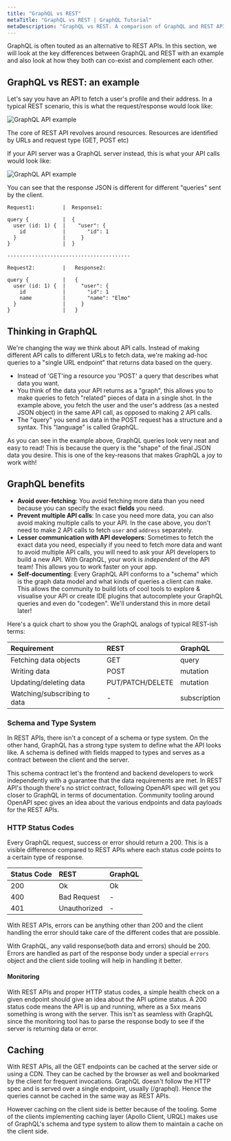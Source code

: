 ```yaml
---
title: "GraphQL vs REST"
metaTitle: "GraphQL vs REST | GraphQL Tutorial"
metaDescription: "GraphQL vs REST. A comparison of GraphQL and REST APIs, highlighting the key differences with examples and in detail about how they complement each other "
---
```


GraphQL is often touted as an alternative to REST APIs. In this section, we will look at the key differences between GraphQL and REST with an example and also look at how they both can co-exist and complement each other.

## GraphQL vs REST: an example

Let's say you have an API to fetch a user's profile and their address. In a typical REST scenario, this is what the request/response would look like:

![GraphQL API example](https://graphql-engine-cdn.hasura.io/learn-hasura/assets/graphql-react/rest-api.png)

The core of REST API revolves around resources. Resources are identified by URLs and request type (GET, POST etc)

If your API server was a GraphQL server instead, this is what your API calls would look like:

![GraphQL API example](https://graphql-engine-cdn.hasura.io/learn-hasura/assets/graphql-react/graphql-api.gif)

You can see that the response JSON is different for different "queries" sent by the client.

```
Request1:         |  Response1:

query {           |  {
  user (id: 1) {  |    "user": {
    id            |       "id": 1
  }               |     }
}                 |  }

----------------------------------------

Request2:         |   Response2:

query {           |   {
  user (id: 1) {  |     "user": {
    id            |       "id": 1
    name          |       "name": "Elmo"
  }               |     }
}                 |   }
```

## Thinking in GraphQL

We're changing the way we think about API calls. Instead of making different API calls to different URLs to fetch data, we're making ad-hoc queries to a "single URL endpoint" that returns data based on the query.
- Instead of 'GET'ing a resource you 'POST' a query that describes what data you want.
- You think of the data your API returns as a "graph", this allows you to make queries to fetch "related" pieces of data in a single shot. In the example above, you fetch the user and the user's address (as a nested JSON object) in the same API call, as opposed to making 2 API calls.
- The "query" you send as data in the POST request has a structure and a syntax. This "language" is called GraphQL.

As you can see in the example above, GraphQL queries look very neat and easy to
read! This is because the query is the "shape" of the final JSON data you desire.
This is one of the key-reasons that makes GraphQL a joy to work with!

## GraphQL benefits

- **Avoid over-fetching**: You avoid fetching more data than you need because you can specify the exact **fields** you need.
- **Prevent multiple API calls**: In case you need more data, you can also avoid making multiple calls to your API. In the case above, you don't need to make 2 API calls to fetch `user` and `address` separately.
- **Lesser communication with API developers**: Sometimes to fetch the exact data you need, especially if you need to fetch more data and want to avoid multiple API calls, you will need to ask your API developers to build a new API. With GraphQL, your work is *independent* of the API team! This allows you to work faster on your app.
- **Self-documenting**: Every GraphQL API conforms to a "schema" which is the graph data model and what kinds of queries a client can make. This allows the community to build lots of cool tools to explore & visualise your API or create IDE plugins that autocomplete your GraphQL queries and even do "codegen". We'll understand this in more detail later!

Here's a quick chart to show you the GraphQL analogs of typical REST-ish terms:

| Requirement | REST | GraphQL |
| :-- | :-- | :-- |
| Fetching data objects | GET | query |
| Writing data | POST | mutation |
| Updating/deleting data | PUT/PATCH/DELETE | mutation |
| Watching/subscribing to data | - | subscription |

### Schema and Type System

In REST APIs, there isn't a concept of a schema or type system.
On the other hand, GraphQL has a strong type system to define what the API looks like. A schema is defined with fields mapped to types and serves as a contract between the client and the server.

This schema contract let's the frontend and backend developers to work independently with a guarantee that the data requirements are met. In REST API's though there's no strict contract, following OpenAPI spec will get you closer to GraphQL in terms of documentation. Community tooling around OpenAPI spec gives an idea about the various endpoints and data payloads for the REST APIs.

### HTTP Status Codes

Every GraphQL request, success or error should return a 200. This is a visible difference compared to REST APIs where each status code points to a certain type of response.

| Status Code | REST | GraphQL |
| :-- | :-- | :-- |
| 200 | Ok | Ok |
| 400 | Bad Request | - |
| 401 | Unauthorized | - |

With REST APIs, errors can be anything other than 200 and the client handling the error should take care of the different codes that are possible.

With GraphQL, any valid response(both data and errors) should be 200. Errors are handled as part of the response body under a special `errors` object and the client side tooling will help in handling it better.

#### Monitoring

With REST APIs and proper HTTP status codes, a simple health check on a given endpoint should give an idea about the API uptime status. A 200 status code means the API is up and running, where as a 5xx means something is wrong with the server. This isn't as seamless with GraphQL since the monitoring tool has to parse the response body to see if the server is returning data or error.

## Caching

With REST APIs, all the GET endpoints can be cached at the server side or using a CDN. They can be cached by the browser as well and bookmarked by the client for frequent invocations.
GraphQL doesn't follow the HTTP spec and is served over a single endpoint, usually (/graphql). Hence the queries cannot be cached in the same way as REST APIs. 

However caching on the client side is better because of the tooling. Some of the clients implementing caching layer (Apollo Client, URQL) makes use of GraphQL's schema and type system to allow them to maintain a cache on the client side.


